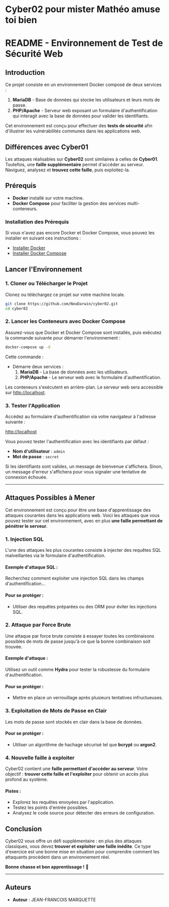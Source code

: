 # Cyber02 pour mister Mathéo  amuse toi bien

# README - Environnement de Test de Sécurité Web

## Introduction

Ce projet consiste en un environnement Docker composé de deux services :
1. **MariaDB** - Base de données qui stocke les utilisateurs et leurs mots de passe.
2. **PHP/Apache** - Serveur web exposant un formulaire d'authentification qui interagit avec la base de données pour valider les identifiants.

Cet environnement est conçu pour effectuer des **tests de sécurité** afin d'illustrer les vulnérabilités communes dans les applications web.

## Différences avec Cyber01

Les attaques réalisables sur **Cyber02** sont similaires à celles de **Cyber01**. Toutefois, une **faille supplémentaire** permet d'accéder au serveur. Naviguez, analysez et **trouvez cette faille**, puis exploitez-la.

## Prérequis

- **Docker** installé sur votre machine.
- **Docker Compose** pour faciliter la gestion des services multi-conteneurs.

### Installation des Prérequis

Si vous n'avez pas encore Docker et Docker Compose, vous pouvez les installer en suivant ces instructions :

- [Installer Docker](https://docs.docker.com/get-docker/)
- [Installer Docker Compose](https://docs.docker.com/compose/install/)

## Lancer l'Environnement

### 1. Cloner ou Télécharger le Projet

Clonez ou téléchargez ce projet sur votre machine locale.

```bash
git clone https://github.com/NeoDarwin/cyber02.git
cd cyber02
```

### 2. Lancer les Conteneurs avec Docker Compose

Assurez-vous que Docker et Docker Compose sont installés, puis exécutez la commande suivante pour démarrer l'environnement :

```bash
docker-compose up -d
```

Cette commande :
- Démarre deux services :
  1. **MariaDB** - La base de données avec les utilisateurs.
  2. **PHP/Apache** - Le serveur web avec le formulaire d'authentification.
  
Les conteneurs s'exécutent en arrière-plan. Le serveur web sera accessible sur [http://localhost](http://localhost).

### 3. Tester l'Application

Accédez au formulaire d'authentification via votre navigateur à l'adresse suivante :

[http://localhost](http://localhost)

Vous pouvez tester l'authentification avec les identifiants par défaut :
- **Nom d'utilisateur** : `admin`
- **Mot de passe** : `secret`

Si les identifiants sont valides, un message de bienvenue s'affichera. Sinon, un message d'erreur s'affichera pour vous signaler une tentative de connexion échouée.

---

## Attaques Possibles à Mener

Cet environnement est conçu pour être une base d'apprentissage des attaques courantes dans les applications web. Voici les attaques que vous pouvez tester sur cet environnement, avec en plus **une faille permettant de pénétrer le serveur**.

### 1. **Injection SQL**

L'une des attaques les plus courantes consiste à injecter des requêtes SQL malveillantes via le formulaire d'authentification.

#### Exemple d'attaque SQL :

Recherchez comment exploiter une injection SQL dans les champs d'authentification...

#### Pour se protéger :
- Utiliser des requêtes préparées ou des ORM pour éviter les injections SQL.

### 2. **Attaque par Force Brute**

Une attaque par force brute consiste à essayer toutes les combinaisons possibles de mots de passe jusqu'à ce que la bonne combinaison soit trouvée.

#### Exemple d'attaque :

Utilisez un outil comme **Hydra** pour tester la robustesse du formulaire d'authentification.

#### Pour se protéger :
- Mettre en place un verrouillage après plusieurs tentatives infructueuses.

### 3. **Exploitation de Mots de Passe en Clair**

Les mots de passe sont stockés en clair dans la base de données.

#### Pour se protéger :
- Utiliser un algorithme de hachage sécurisé tel que **bcrypt** ou **argon2**.

### 4. **Nouvelle faille à exploiter**

Cyber02 contient une **faille permettant d'accéder au serveur**. Votre objectif : **trouver cette faille et l'exploiter** pour obtenir un accès plus profond au système.

#### Pistes :
- Explorez les requêtes envoyées par l'application.
- Testez les points d'entrée possibles.
- Analysez le code source pour détecter des erreurs de configuration.

## Conclusion

Cyber02 vous offre un défi supplémentaire : en plus des attaques classiques, vous devez **trouver et exploiter une faille inédite**. Ce type d'exercice est une bonne mise en situation pour comprendre comment les attaquants procèdent dans un environnement réel.

**Bonne chasse et bon apprentissage !** 🚀

---

## Auteurs

- **Auteur** : JEAN-FRANCOIS MARQUETTE
